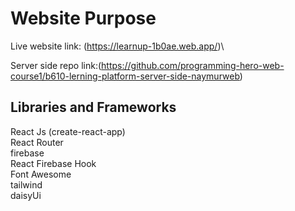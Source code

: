 # Website Purpose

 Live website link: (https://learnup-1b0ae.web.app/)\
 
 Server side repo link:(https://github.com/programming-hero-web-course1/b610-lerning-platform-server-side-naymurweb)


## Libraries and Frameworks
React Js (create-react-app)\
React Router\
firebase\
React Firebase Hook\
Font Awesome\
tailwind\
daisyUi

